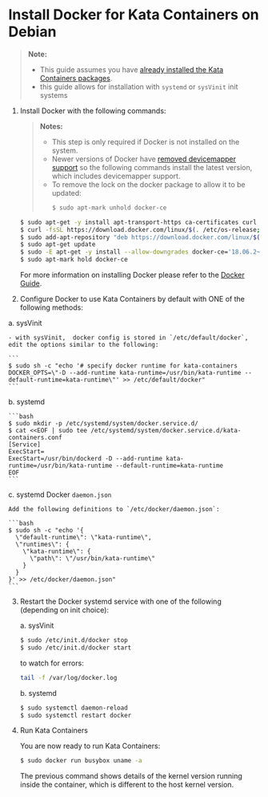 # Install Docker for Kata Containers on Debian

> **Note:**
>
> - This guide assumes you have
>   [already installed the Kata Containers packages](../debian-installation-guide.md).
> - this guide allows for installation with `systemd` or `sysVinit` init systems

1. Install Docker with the following commands:

   > **Notes:**
   >
   > - This step is only required if Docker is not installed on the system.
   > - Newer versions of Docker have
   >   [removed devicemapper support](https://github.com/kata-containers/documentation/issues/373)
   >   so the following commands install the latest version, which includes
   >   devicemapper support.
   > - To remove the lock on the docker package to allow it to be updated:
   >   ```sh
   >   $ sudo apt-mark unhold docker-ce
   >   ```

   ```bash
   $ sudo apt-get -y install apt-transport-https ca-certificates curl gnupg2 software-properties-common  
   $ curl -fsSL https://download.docker.com/linux/$(. /etc/os-release; echo "$ID")/gpg | sudo apt-key add -
   $ sudo add-apt-repository "deb https://download.docker.com/linux/$(. /etc/os-release; echo "$ID") $(lsb_release -cs) stable"
   $ sudo apt-get update
   $ sudo -E apt-get -y install --allow-downgrades docker-ce='18.06.2~ce~3-0~debian'
   $ sudo apt-mark hold docker-ce
   ```

   For more information on installing Docker please refer to the
   [Docker Guide](https://docs.docker.com/engine/installation/linux/debian).

2. Configure Docker to use Kata Containers by default with ONE of the following methods:

a. sysVinit
    
    - with sysVinit,  docker config is stored in `/etc/default/docker`, edit the options similar to the following: 
       
    ```
    $ sudo sh -c "echo '# specify docker runtime for kata-containers
    DOCKER_OPTS=\"-D --add-runtime kata-runtime=/usr/bin/kata-runtime --default-runtime=kata-runtime\"' >> /etc/default/docker"
    ```
    
b. systemd

    ```bash
    $ sudo mkdir -p /etc/systemd/system/docker.service.d/
    $ cat <<EOF | sudo tee /etc/systemd/system/docker.service.d/kata-containers.conf
    [Service]
    ExecStart=
    ExecStart=/usr/bin/dockerd -D --add-runtime kata-runtime=/usr/bin/kata-runtime --default-runtime=kata-runtime
    EOF
    ```

c. systemd Docker `daemon.json`

    Add the following definitions to `/etc/docker/daemon.json`:

    ```bash
    $ sudo sh -c "echo '{
      \"default-runtime\": \"kata-runtime\",
      \"runtimes\": {
        \"kata-runtime\": {
          \"path\": \"/usr/bin/kata-runtime\"
        }
      }
    }' >> /etc/docker/daemon.json"
    ```

3. Restart the Docker systemd service with one of the following (depending on init choice):

    a. sysVinit
  
    ```bash
    $ sudo /etc/init.d/docker stop
    $ sudo /etc/init.d/docker start
    ```

    to watch for errors:

    ```bash
    tail -f /var/log/docker.log
    ```
    
    b. systemd

    ```bash
    $ sudo systemctl daemon-reload
    $ sudo systemctl restart docker
    ```

4. Run Kata Containers

   You are now ready to run Kata Containers:

   ```bash
   $ sudo docker run busybox uname -a
   ```

   The previous command shows details of the kernel version running inside the
   container, which is different to the host kernel version.

   
   
